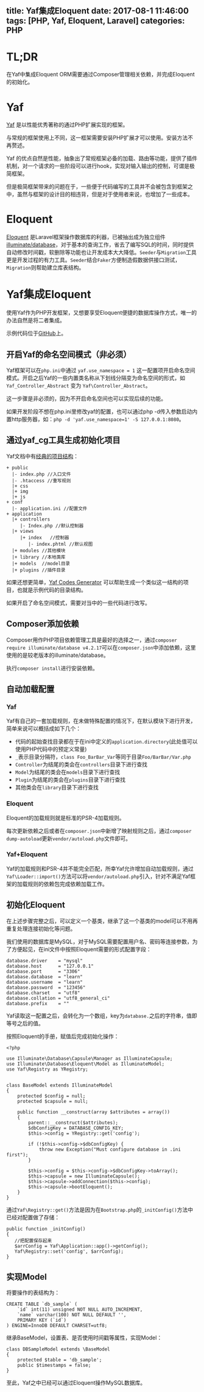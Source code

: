 title: Yaf集成Eloquent
date: 2017-08-1 11:46:00
tags: [PHP, Yaf, Eloquent, Laravel]
categories: PHP
---

# TL;DR

在Yaf中集成Eloquent ORM需要通过Composer管理相关依赖，并完成Eloquent的初始化。

# Yaf

[Yaf](https://github.com/laruence/yaf) 是以性能优秀著称的通过PHP扩展实现的框架。

与常规的框架使用上不同，这一框架需要安装PHP扩展才可以使用。安装方法不再赘述。

Yaf 的优点自然是性能，抽象出了常规框架必备的加载、路由等功能，提供了插件机制，对一个请求的一些阶段可以进行hook，实现对输入输出的控制，可谓是极简框架。

但是极简框架带来的问题在于，一些便于代码编写的工具并不会被包含到框架之中，虽然与框架的设计目的相违背，但是对于使用者来说，也增加了一些成本。

# Eloquent

[Eloquent](http://laravel.com/docs/eloquent) 是Laravel框架操作数据库的利器，已被抽出成为独立组件[illuminate/database](https://github.com/illuminate/database)，对于基本的查询工作，省去了编写SQL的时间，同时提供自动修改时间戳，软删除等功能也让开发成本大大降低。`Seeder`与`Migration`工具更是开发过程的有力工具。`Seeder`结合`Faker`方便制造假数据供接口测试，`Migration`则帮助建立库表结构。

# Yaf集成Eloquent

使用Yaf作为PHP开发框架，又想要享受Eloquent便捷的数据库操作方式，唯一的办法自然是将二者集成。

示例代码位于[GitHub](https://github.com/liaoaoyang/YafWithEloquentSample)上。

## 开启Yaf的命名空间模式（非必须）

Yaf框架可以在`php.ini`中通过 `yaf.use_namespace = 1` 这一配置项开启命名空间模式。开启之后Yaf的一些内置类名称从下划线分隔变为命名空间的形式，如`Yaf_Controller_Abstract` 变为 `Yaf\Controller_Abstract`。

这一步骤是非必须的，因为不开启命名空间也可以实现后续的功能。

如果开发阶段不想在php.ini里修改yaf的配置，也可以通过php -d传入参数启动内置http服务器，如：`php -d 'yaf.use_namespace=1' -S 127.0.0.1:8080`。

## 通过yaf_cg工具生成初始化项目

Yaf文档中有[经典的项目结构](http://yaf.laruence.com/manual/tutorial.firstpage.html#tutorial.directory)：

```
+ public
  |- index.php //入口文件
  |- .htaccess //重写规则    
  |+ css
  |+ img
  |+ js
+ conf
  |- application.ini //配置文件   
+ application
  |+ controllers
     |- Index.php //默认控制器
  |+ views    
     |+ index   //控制器
        |- index.phtml //默认视图
  |+ modules //其他模块
  |+ library //本地类库
  |+ models  //model目录
  |+ plugins //插件目录
```

如果还想更简单，[Yaf Codes Generator](https://github.com/laruence/php-yaf/tree/master/tools/cg) 可以帮助生成一个类似这一结构的项目，也就是示例代码的目录结构。

如果开启了命名空间模式，需要对当中的一些代码进行改写。

## Composer添加依赖

Composer用作PHP项目依赖管理工具是最好的选择之一，通过`composer require illuminate/database v4.2.17`可以在`composer.json`中添加依赖，这里使用的是较老版本的illuminate/database。

执行`composer install`进行安装依赖。

## 自动加载配置

### Yaf

Yaf有自己的一套加载规则，在未做特殊配置的情况下，在默认模块下进行开发，简单来说可以概括成如下几个：

+ 代码的起始查找目录都在于在ini中定义的`application.directory`(此处值可以使用PHP代码中的预定义常量)
+ `_`表示目录分隔符，`class Foo_BarBar_Var`等同于目录`Foo/BarBar/Var.php`
+ `Controller`为结尾的类会在`controllers`目录下进行查找
+ `Model`为结尾的类会在`models`目录下进行查找
+ `Plugin`为结尾的类会在`plugins`目录下进行查找
+ 其他类会在`library`目录下进行查找

### Eloquent

Eloquent的加载规则就是标准的PSR-4加载规则。

每次更新依赖之后或者在`composer.json`中新增了映射规则之后，通过`composer dump-autoload`更新`vendor/autoload.php`文件即可。

### Yaf+Eloquent

Yaf的加载规则和PSR-4并不能完全匹配，所幸Yaf允许增加自动加载规则，通过`Yaf\Loader::import()`方法可以将`vendor/autoload.php`引入，针对不满足Yaf框架的加载规则的依赖包完成依赖加载工作。

## 初始化Eloquent

在上述步骤完整之后，可以定义一个基类，继承了这一个基类的model可以不用再重复处理连接初始化等问题。

我们使用的数据库是MySQL，对于MySQL需要配置用户名、密码等连接参数，为了方便起见，在ini文件中按照Eloquent需要的形式配置字段：

```
database.driver    = "mysql"
database.host      = "127.0.0.1"
database.port      = "3306"
database.database  = "learn"
database.username  = "learn"
database.password  = "123456"
database.charset   = "utf8"
database.collation = "utf8_general_ci"
database.prefix    = ""
```

Yaf读取这一配置之后，会转化为一个数组，key为`database.`之后的字符串，值即等号之后的值。

按照Eloquent的手册，赋值后完成初始化操作：

```
<?php

use Illuminate\Database\Capsule\Manager as IlluminateCapsule;
use Illuminate\Database\Eloquent\Model as IlluminateModel;
use Yaf\Registry as YRegistry;


class BaseModel extends IlluminateModel
{
    protected $config = null;
    protected $capsule = null;

    public function __construct(array $attributes = array())
    {
        parent::__construct($attributes);
        $dbConfigKey = DATABASE_CONFIG_KEY;
        $this->config = YRegistry::get('config');

        if (!$this->config->$dbConfigKey) {
            throw new Exception("Must configure database in .ini first");
        }

        $this->config = $this->config->$dbConfigKey->toArray();
        $this->capsule = new IlluminateCapsule();
        $this->capsule->addConnection($this->config);
        $this->capsule->bootEloquent();
    }
}
```

通过`Yaf\Registry::get()`方法是因为在`Bootstrap.php`的`_initConfig()`方法中已经对配置做了存储：

```
public function _initConfig()
{
   //把配置保存起来
   $arrConfig = Yaf\Application::app()->getConfig();
   Yaf\Registry::set('config', $arrConfig);
}
```

## 实现Model

将要操作的表结构为：

```
CREATE TABLE `db_sample` (
    `id` int(11) unsigned NOT NULL AUTO_INCREMENT,
    `name` varchar(100) NOT NULL DEFAULT '',
    PRIMARY KEY (`id`)
) ENGINE=InnoDB DEFAULT CHARSET=utf8;
```

继承BaseModel，设置表、是否使用时间戳等属性，实现Model：

```
class DBSampleModel extends \BaseModel
{
    protected $table = 'db_sample';
    public $timestamps = false;
}
```

至此，Yaf之中已经可以通过Eloquent操作MySQL数据库。


